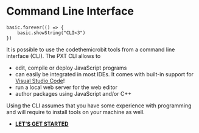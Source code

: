 # Command Line Interface

```sim
basic.forever(() => {
    basic.showString("CLI<3")
})
```

It is possible to use the codethemicrobit tools from a command line interface (CLI). The PXT CLI allows to 
* edit, compile or deploy JavaScript programs
* can easily be integrated in most IDEs. It comes with built-in support for [Visual Studio Code](/code)!
* run a local web server for the web editor
* author packages using JavaScript and/or C++

Using the CLI assumes that you have some experience with programming and will require to install tools on your machine as well.

* **[LET'S GET STARTED](https://pxt.io/cli)**
